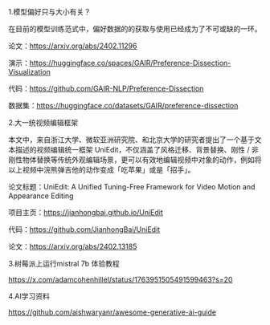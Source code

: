 1.模型偏好只与大小有关？

在目前的模型训练范式中，偏好数据的的获取与使用已经成为了不可或缺的一环。

论文：https://arxiv.org/abs/2402.11296

演示：https://huggingface.co/spaces/GAIR/Preference-Dissection-Visualization

代码：https://github.com/GAIR-NLP/Preference-Dissection

数据集：https://huggingface.co/datasets/GAIR/preference-dissection

2.大一统视频编辑框架

本文中，来自浙江大学、微软亚洲研究院、和北京大学的研究者提出了一个基于文本描述的视频编辑统一框架 UniEdit，不仅涵盖了风格迁移、背景替换、刚性 / 非刚性物体替换等传统外观编辑场景，更可以有效地编辑视频中对象的动作，例如将以上视频中浣熊弹吉他的动作变成「吃苹果」或是「招手」。

论文标题：UniEdit: A Unified Tuning-Free Framework for Video Motion and Appearance Editing

项目主页：https://jianhongbai.github.io/UniEdit

代码：https://github.com/JianhongBai/UniEdit

论文：https://arxiv.org/abs/2402.13185

3.树莓派上运行mistral 7b 体验教程

https://x.com/adamcohenhillel/status/1763951505491599463?s=20

4.AI学习资料

https://github.com/aishwaryanr/awesome-generative-ai-guide

